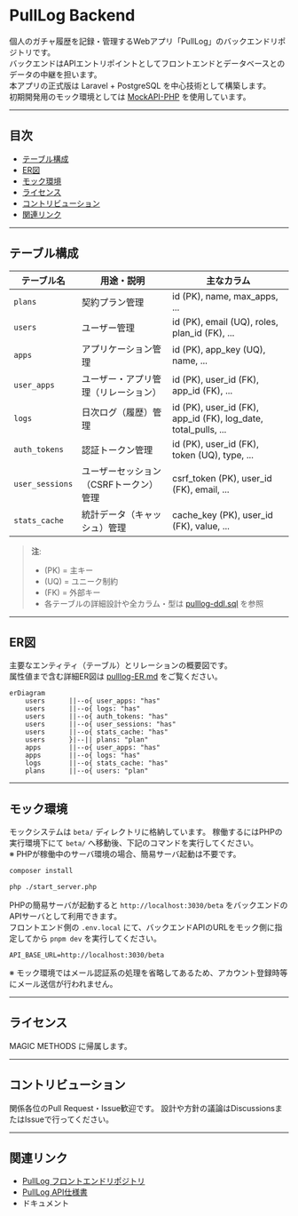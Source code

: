 # PullLog Backend
個人のガチャ履歴を記録・管理するWebアプリ「PullLog」のバックエンドリポジトリです。  
バックエンドはAPIエントリポイントとしてフロントエンドとデータベースとのデータの中継を担います。  
本アプリの正式版は Laravel + PostgreSQL を中心技術として構築します。  
初期開発用のモック環境としては [MockAPI-PHP](https://github.com/ka215/MockAPI-PHP) を使用しています。

---

## 目次

- [テーブル構成](#テーブル構成)
- [ER図](#ER図)
- [モック環境](#モック環境)
- [ライセンス](#ライセンス)
- [コントリビューション](#コントリビューション)
- [関連リンク](#関連リンク)

---

## テーブル構成

| テーブル名     | 用途・説明           | 主なカラム                                                         |
|----------------|----------------------|--------------------------------------------------------------------|
| `plans`        | 契約プラン管理       | id (PK), name, max_apps, ...                                       |
| `users`        | ユーザー管理         | id (PK), email (UQ), roles, plan_id (FK), ...                      |
| `apps`         | アプリケーション管理 | id (PK), app_key (UQ), name, ...                                   |
| `user_apps`    | ユーザー・アプリ管理（リレーション） | id (PK), user_id (FK), app_id (FK), ...            |
| `logs`         | 日次ログ（履歴）管理 | id (PK), user_id (FK), app_id (FK), log_date, total_pulls, ...     |
| `auth_tokens`  | 認証トークン管理     | id (PK), user_id (FK), token (UQ), type, ...                       |
| `user_sessions`| ユーザーセッション（CSRFトークン）管理 | csrf_token (PK), user_id (FK), email, ...        |
| `stats_cache`  | 統計データ（キャッシュ）管理 | cache_key (PK), user_id (FK), value, ...                   |

> **注**:  
> - (PK) = 主キー  
> - (UQ) = ユニーク制約  
> - (FK) = 外部キー  
> - 各テーブルの詳細設計や全カラム・型は [pulllog-ddl.sql](https://github.com/magicmethods/pulllog-backend/blob/main/pulllog-ddl.sql) を参照

---

## ER図

主要なエンティティ（テーブル）とリレーションの概要図です。  
属性値まで含む詳細ER図は [pulllog-ER.md](https://github.com/magicmethods/pulllog-backend/blob/main/pulllog-ER.md) をご覧ください。

```mermaid
erDiagram
    users      ||--o{ user_apps: "has"
    users      ||--o{ logs: "has"
    users      ||--o{ auth_tokens: "has"
    users      ||--o{ user_sessions: "has"
    users      ||--o{ stats_cache: "has"
    users      }|--|| plans: "plan"
    apps       ||--o{ user_apps: "has"
    apps       ||--o{ logs: "has"
    logs       ||--o{ stats_cache: "has"
    plans      ||--o{ users: "plan"
```

---

## モック環境

モックシステムは `beta/` ディレクトリに格納しています。
稼働するにはPHPの実行環境下にて `beta/` へ移動後、下記のコマンドを実行してください。  
※ PHPが稼働中のサーバ環境の場合、簡易サーバ起動は不要です。

```bash
composer install

php ./start_server.php
```

PHPの簡易サーバが起動すると `http://localhost:3030/beta` をバックエンドのAPIサーバとして利用できます。  
フロントエンド側の `.env.local` にて、バックエンドAPIのURLをモック側に指定してから `pnpm dev` を実行してください。

```env
API_BASE_URL=http://localhost:3030/beta
```

※ モック環境ではメール認証系の処理を省略してあるため、アカウント登録時等にメール送信が行われません。

---

## ライセンス

MAGIC METHODS に帰属します。

---

## コントリビューション

関係各位のPull Request・Issue歓迎です。
設計や方針の議論はDiscussionsまたはIssueで行ってください。

---

## 関連リンク

- [PullLog フロントエンドリポジトリ](https://github.com/magicmethods/pulllog-frontend)
- [PullLog API仕様書](https://github.com/magicmethods/pulllog-contract)
- ドキュメント

